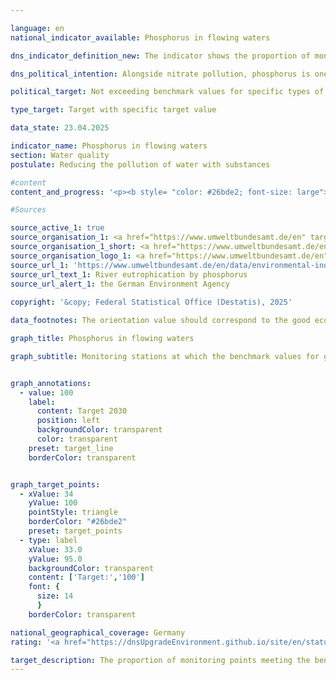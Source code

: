 ```yaml
---

language: en        
national_indicator_available: Phosphorus in flowing waters        

dns_indicator_definition_new: The indicator shows the proportion of monitoring stations (in %) at which the water body type-specific orientation value for good ecological status for phosphorus in watercourses is met.        

dns_political_intention: Alongside nitrate pollution, phosphorus is one of the reasons why rivers, lakes and seas are over-supplied with nutrients (eutrophication). The consequences of this are algae growth, oxygen depletion and even fish kills or the emergence of toxic blue-green algae.        

political_target: Not exceeding benchmark values for specific types of water bodies at all monitoring points by 2030        

type_target: Target with specific target value        

data_state: 23.04.2025        

indicator_name: Phosphorus in flowing waters        
section: Water quality        
postulate: Reducing the pollution of water with substances        

#content         
content_and_progress: '<p><b style= "color: #26bde2; font-size: large">6.1.a Phosphorus in flowing waters</b><br><br>Phosphorus typically enters surface waters through the input of phosphates. The phosphorus load in rivers is monitored by the Länder as part of surveillance conducted in accordance with the EU Water Framework Directive. The indicator is based on data from the overview monitoring network, which includes approximately 250&nbsp;sampling stations. These are primarily located along the main courses of large rivers and at the confluences of major tributaries. The data is compiled by the German Environment Agency (UBA) based on information provided by the Federal/Länder Working Group on Water (LAWA). Lakes and other standing water bodies are not covered by this indicator.<br><br>The indicator assesses whether the applicable guideline value at each monitoring station was met or remained below the annual mean&nbsp;–&nbsp;however, it does not capture the extent of any exceedance. The results from individual monitoring stations are presented in aggregated form. Consequently, the value of the indicator depends on both the number and the representativeness of the monitoring stations.<br><br>As different water body types vary in their sensitivity to nutrients such as phosphorus, specific guideline values apply at different types of stations: for the majority of running waters, the guideline value is 0.1&nbsp;milligrams of phosphorus per litre. For organically influenced rivers, the threshold is 0.15&nbsp;mg/L; for marshland waters, 0.3&nbsp;mg/L; and for tide-influenced transitional waters, 0.045&nbsp;mg/L.<br><br>In 2023, the annual mean phosphorus concentration remained below the respective guideline value at 41.8% of monitoring stations in rivers. A further 50.9% of stations recorded medium concentrations, defined as values up to twice the guideline value. At 5.2% of stations, concentrations were between two and four times the threshold, while the remaining 2.2% exhibited even higher concentrations.<br><br>Over time, the proportion of stations complying with the guideline value has generally increased, more than doubling since 1990. Notably, the share of stations with very high concentrations (exceeding twice the guideline value) has declined substantially since the early 1990s. Significant contributing factors to the reduction in phosphorus pollution of flowing waters include the introduction of phosphate-free detergents and the reduction of phosphorus in treated wastewater discharges. When considering the average trend over the past five years, the indicator has remained stable. The political target of complying with the respective guideline value at all monitoring stations by 2030&nbsp;thus continues to be clearly missed.<br><br>The indicators for phosphorus and nitrate content (6.1.a and <a href="https://dns-indikatoren.de/en/6-1-b/">6.1.b</a>) capture two key aspects of water quality. However, other factors also play an important role, such as the extent of natural habitats in water bodies and contamination by pollutants including pesticides, metals, and pharmaceuticals, which are likewise relevant to assessing water quality.</p>'                

#Sources        

source_active_1: true
source_organisation_1: <a href="https://www.umweltbundesamt.de/en" target="_blank" onclick="return confirm_alert('the German Environment Agency', 'En')">German Environment Agency on the basis of data from the German Working Group on Water Issues of the Länder and the Federal Government</a>
source_organisation_1_short: <a href="https://www.umweltbundesamt.de/en" target="_blank" onclick="return confirm_alert('the German Environment Agency', 'En')">German Environment Agency on the basis of data from the German Working Group on Water Issues of the Länder and the Federal Government</a>
source_organisation_logo_1: <a href="https://www.umweltbundesamt.de/en" target="_blank" onclick="return confirm_alert('the German Environment Agency', 'En')"><img src="https://dnsTestEnvironment.github.io/dns-indicators/public/OrgImgEn/uba.png" alt="German Environment Agency on the basis of data from the German Working Group on Water Issues of the Länder and the Federal Government" title=" Click here to visit the homepage of the organizationGerman Environment Agency on the basis of data from the German Working Group on Water Issues of the Länder and the Federal Government" style="height:60px; width:148px; border:transparent"/></a>
source_url_1: 'https://www.umweltbundesamt.de/en/data/environmental-indicators/indicator-river-eutrophication-phosphorus'
source_url_text_1: River eutrophication by phosphorus
source_url_alert_1: the German Environment Agency
        
copyright: '&copy; Federal Statistical Office (Destatis), 2025'        

data_footnotes: The orientation value should correspond to the good ecological status of the water body type, which is published in Annex 7 of the amendment to the Ordinance on the Protection of Surface Waters (Oberflächengewässerverordnung). The majority of flowing waters have the target value 0.1 mg/l P. For organically influenced rivers, the target value is 0.15 mg/l P, for marsh waters 0.3 mg/l P, and for tidally influenced transitional waters 0.045 mg/l P.<br>• Partly revised data.        

graph_title: Phosphorus in flowing waters        

graph_subtitle: Monitoring stations at which the benchmark values for good ecological status for total phosphorous in flowing waters is not exceeded        


graph_annotations:
  - value: 100
    label:
      content: Target 2030
      position: left
      backgroundColor: transparent
      color: transparent
    preset: target_line
    borderColor: transparent        


graph_target_points:
  - xValue: 34
    yValue: 100
    pointStyle: triangle
    borderColor: "#26bde2"
    preset: target_points
  - type: label
    xValue: 33.0
    yValue: 95.0
    backgroundColor: transparent
    content: ['Target:','100']
    font: {
      size: 14
      }
    borderColor: transparent                

national_geographical_coverage: Germany        
rating: '<a href="https://dnsUpgradeEnvironment.github.io/site/en/status"><img src="https://sdg-indikatoren.de/public/Wettersymbole/Blitz.png" title="In 2023 the distance to the target was constantly high or had increased. Thus, the indicator did not develop in the desired direction." alt="Weathersymbol: Thuder strom"/></a>'        

target_description: The proportion of monitoring points meeting the benchmark for good ecological status for total phosphorus should be increased to 100% by 2030.<br><br><br>• According to the target formulation, the politically defined target was again not met in 2023. As the six-year average trend of the indicator does not move in the desired direction, indicator 6.1.a is assessed as <b>thunderstorm</b> for 2023.        
---
```


